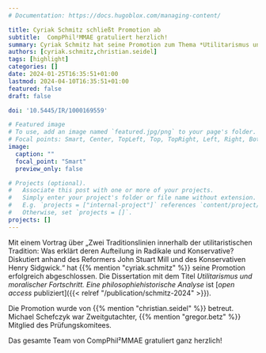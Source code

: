 ```yaml
---
# Documentation: https://docs.hugoblox.com/managing-content/

title: Cyriak Schmitz schließt Promotion ab
subtitle:  CompPhil²MMAE gratuliert herzlich!
summary: Cyriak Schmitz hat seine Promotion zum Thema *Utilitarismus und moralischer Fortschritt. Eine philosophiehistorische Analyse* erfolgreich abgeschlossen. Das gesamte Team von CompPhil²MMAE gratuliert ganz herzlich!
authors: [cyriak.schmitz,christian.seidel]
tags: [highlight]
categories: []
date: 2024-01-25T16:35:51+01:00
lastmod: 2024-04-10T16:35:51+01:00
featured: false
draft: false

doi: '10.5445/IR/1000169559'

# Featured image
# To use, add an image named `featured.jpg/png` to your page's folder.
# Focal points: Smart, Center, TopLeft, Top, TopRight, Left, Right, BottomLeft, Bottom, BottomRight.
image:
  caption: ""
  focal_point: "Smart"
  preview_only: false

# Projects (optional).
#   Associate this post with one or more of your projects.
#   Simply enter your project's folder or file name without extension.
#   E.g. `projects = ["internal-project"]` references `content/project/deep-learning/index.md`.
#   Otherwise, set `projects = []`.
projects: []
---
```


Mit einem Vortrag über „Zwei Traditionslinien innerhalb der utilitaristischen Tradition: Was erklärt deren Aufteilung in Radikale und Konservative? Diskutiert anhand des Reformers John Stuart Mill und des Konservativen Henry Sidgwick.“ hat {{% mention "cyriak.schmitz" %}} seine Promotion erfolgreich abgeschlossen. Die Dissertation mit dem Titel *Utilitarismus und moralischer Fortschritt. Eine philosophiehistorische Analyse* ist [*open access* publiziert]({{< relref "/publication/schmitz-2024" >}}). 

<!--more-->

Die Promotion wurde von {{% mention "christian.seidel" %}} betreut. Michael Schefczyk war Zweitgutachter, {{% mention "gregor.betz" %}} Mitglied des Prüfungskomitees. 

Das gesamte Team von CompPhil²MMAE gratuliert ganz herzlich! 
